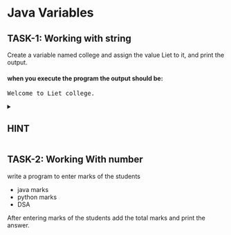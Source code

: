 # Java Variables

## TASK-1: Working with string

Create a variable named college and assign the value Liet to it, and print the output.

#### when you execute the program the output should be:
<pre>
Welcome to Liet college.
</pre>

<details>
 <summary><h2>HINT</h2></summary>
 
 Create a variable called name of type **college** and assign it the value `Liet`
 </details>

## TASK-2: Working With number

write a program to enter marks of the students
- java marks
- python marks
- DSA

After entering marks of the students add the total marks and print the answer.
